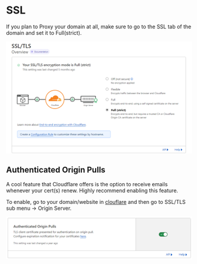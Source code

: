 # SSL

If you plan to Proxy your domain at all, make sure to go to the SSL tab of the domain and set it to Full(strict).

![ssl](./img/cf-ssl-tab-fullstrict.png)

## Authenticated Origin Pulls

A cool feature that Cloudflare offers is the option to receive emails whenever your cert(s) renew. Highly recommend enabling this feature.

To enable, go to your domain/website in [clouflare](https://dash.cloudflare.com) and then go to SSL/TLS sub menu -> Origin Server.

![auth_orign_pull](./img/auth_orign_pull.png)
